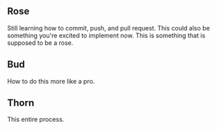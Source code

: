 ## Rose
Still learning how to commit, push, and pull request. This could also be something you're excited to implement now. This is something that is supposed to be a rose.

## Bud
How to do this more like a pro.

## Thorn
This entire process.
